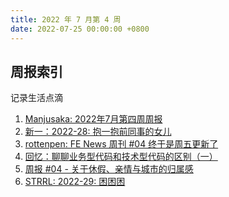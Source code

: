 ```yaml
---
title: 2022 年 7 月第 4 周
date: 2022-07-25 00:00:00 +0800
---
```


## 周报索引

记录生活点滴

<!--more-->

1. [Manjusaka: 2022年7月第四周周报](https://www.manjusaka.blog/weekly/2022-07-week4.html)
2. [新一：2022-28: 抱一抱前同事的女儿](https://awing.notion.site/2022-28-46d7c2a53d1544eb9a8625c51a30d642)
3. [rottenpen: FE News 周刊 #04 终于是周五更新了](https://rottenpen.zhubai.love/posts/2162282687895924736)
4. [回忆：聊聊业务型代码和技术型代码的区别（一）](https://retros.zhubai.love/posts/2162931965920395264)
5. [周报 #04 - 关于休假、亲情与城市的归属感](https://www.pseudoyu.com/zh/2022/07/24/weekly_review_20220724/)
6. [STRRL: 2022-29: 困困困](https://strrl.dev/post/weekly-report/2022/29-%E5%9B%B0%E5%9B%B0%E5%9B%B0/)
